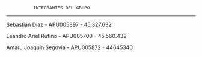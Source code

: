               INTEGRANTES DEL GRUPO
-------------------------------------------------
Sebastián Diaz - APU005397 - 45.327.632

Leandro Ariel Rufino - APU005700 - 45.560.432

Amaru Joaquin Segovia - APU005872 - 44645340
